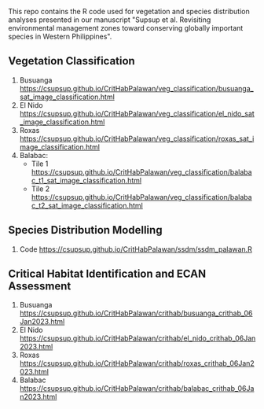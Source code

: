 This repo contains the R code used for vegetation and species distribution analyses presented in our manuscript "Supsup et al. Revisiting environmental management zones toward conserving globally important species in Western Philippines".

## Vegetation Classification

1. Busuanga https://csupsup.github.io/CritHabPalawan/veg_classification/busuanga_sat_image_classification.html
2. El Nido https://csupsup.github.io/CritHabPalawan/veg_classification/el_nido_sat_image_classification.html
3. Roxas https://csupsup.github.io/CritHabPalawan/veg_classification/roxas_sat_image_classification.html
4. Balabac:
    - Tile 1 https://csupsup.github.io/CritHabPalawan/veg_classification/balabac_t1_sat_image_classification.html
    - Tile 2 https://csupsup.github.io/CritHabPalawan/veg_classification/balabac_t2_sat_image_classification.html

## Species Distribution Modelling
1.  Code https://csupsup.github.io/CritHabPalawan/ssdm/ssdm_palawan.R

## Critical Habitat Identification and ECAN Assessment

1. Busuanga https://csupsup.github.io/CritHabPalawan/crithab/busuanga_crithab_06Jan2023.html
2. El Nido https://csupsup.github.io/CritHabPalawan/crithab/el_nido_crithab_06Jan2023.html
3. Roxas https://csupsup.github.io/CritHabPalawan/crithab/roxas_crithab_06Jan2023.html
4. Balabac https://csupsup.github.io/CritHabPalawan/crithab/balabac_crithab_06Jan2023.html
